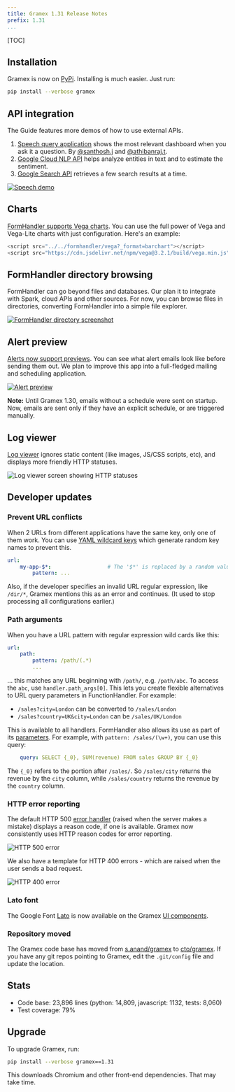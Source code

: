 ```yaml
---
title: Gramex 1.31 Release Notes
prefix: 1.31
...
```


[TOC]

## Installation

Gramex is now on [PyPi](https://pypi.python.org/pypi/gramex). Installing is much
easier. Just run:

```bash
pip install --verbose gramex
```

## API integration

The Guide features more demos of how to use external APIs.

1. [Speech query application](../../speech/) shows the most relevant dashboard
   when you ask it a question. By
   [@santhosh.j](https://code.grameneer.com/santhosh.j) and
   [@athibanraj.t](https://code.gramener.com/athibanraj.t).
2. [Google Cloud NLP API](../../proxyhandler/#google-cloud-nlp) helps analyze
   entities in text and to estimate the sentiment.
3. [Google Search API](../../proxyhandler/#google-search) retrieves a few
   search results at a time.

[![Speech demo](speech-demo.png)](../../speech/)

## Charts

[FormHandler supports Vega charts](../../formhandler/#formhandler-vega-charts).
You can use the full power of Vega and Vega-Lite charts with just configuration.
Here's an example:

<script src="../../formhandler/vega-1?_format=barchart"></script>
<script src="https://cdn.jsdelivr.net/npm/vega@3.2.1/build/vega.min.js"></script>

```js
<script src="../../formhandler/vega?_format=barchart"></script>
<script src="https://cdn.jsdelivr.net/npm/vega@3.2.1/build/vega.min.js"></script>
```

## FormHandler directory browsing

FormHandler can go beyond files and databases. Our plan it to integrate with
Spark, cloud APIs and other sources. For now, you can browse files in
directories, converting FormHandler into a simple file explorer.

[![FormHandler directory screenshot](formhandler-directory.png)](../../formhandler/dir?_format=table&_c=name&_c=size&_c=type)

## Alert preview

[Alerts now support previews](../../alert/#alert-preview). You can see what alert
emails look like before sending them out. We plan to improve this app into a
full-fledged mailing and scheduling application.

[![Alert preview](alert-preview.png)](../../alert/#alert-preview)

**Note:** Until Gramex 1.30, emails without a schedule were sent on startup.
Now, emails are sent only if they have an explicit schedule, or are triggered
manually.

## Log viewer

[Log viewer](../../logviewer/log/) ignores static content (like images, JS/CSS
scripts, etc), and displays more friendly HTTP statuses.

![Log viewer screen showing HTTP statuses](logviewer.png)

## Developer updates

### Prevent URL conflicts

When 2 URLs from different applications have the same key, only one of them
work. You can use [YAML wildcard keys](../../config#yaml-wildcard-keys) which
generate random key names to prevent this.

```yaml
url:
    my-app-$*:                  # The '$*' is replaced by a random value
        pattern: ...
```

Also, if the developer specifies an invalid URL regular expression, like
`/dir/*`, Gramex mentions this as an error and continues. (It used to stop
processing all configurations earlier.)

### Path arguments

When you have a URL pattern with regular expression wild cards like this:

```yaml
url:
    path:
        pattern: /path/(.*)
        ...
```

... this matches any URL beginning with `/path/`, e.g. `/path/abc`. To access
the `abc`, use `handler.path_args[0]`. This lets you create flexible
alternatives to URL query parameters in FunctionHandler. For example:

- `/sales?city=London` can be converted to `/sales/London`
- `/sales?country=UK&city=London` can be `/sales/UK/London`

This is available to all handlers. FormHandler also allows its use as part of
its [parameters](../../formhandler/#formhandler-parameters). For example, with
`pattern: /sales/(\w+)`, you can use this query:

```yaml
    query: SELECT {_0}, SUM(revenue) FROM sales GROUP BY {_0}
```

The `{_0}` refers to the portion after `/sales/`. So `/sales/city` returns the
revenue by the `city` column, while `/sales/country` returns the revenue by the
`country` column.

### HTTP error reporting

The default HTTP 500 [error handler](../config/#error-handlers) (raised when the
server makes a mistake) displays a reason code, if one is available. Gramex now
consistently uses HTTP reason codes for error reporting.

![HTTP 500 error](http-500-error.png)

We also have a template for HTTP 400 errors - which are raised when the user
sends a bad request.

![HTTP 400 error](http-400-error.png)

### Lato font

The Google Font [Lato](https://fonts.google.com/specimen/Lato) is now available
on the Gramex [UI components](../../uicomponents/).

### Repository moved

The Gramex code base has moved from
[s.anand/gramex](https://code.gramener.com/s.anand/gramex) to
[cto/gramex](https://code.gramener.com/cto/gramex). If you have any git repos
pointing to Gramex, edit the `.git/config` file and update the location.

## Stats

- Code base: 23,896 lines (python: 14,809, javascript: 1132, tests: 8,060)
- Test coverage: 79%

## Upgrade

To upgrade Gramex, run:

```bash
pip install --verbose gramex==1.31
```

This downloads Chromium and other front-end dependencies. That may take time.
